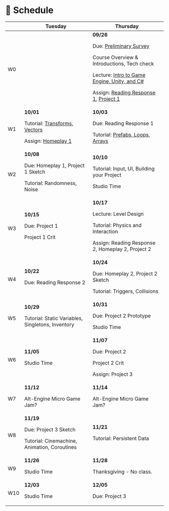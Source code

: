 # 📅 Schedule


|  | Tuesday       | Thursday      |
| ------- | ------------- | ------------- |
| W0  |               | **09/26**</br><p>Due: <a href="https://forms.gle/UtwGfebgKcHRvMCP7">Preliminary Survey</a></p><p>Course Overview & Introductions, Tech check </p><p>Lecture: [Intro to Game Engine, Unity, and C#](./w0-unity-csharp.md)</p><p>Assign: [Reading Response 1](./readings-and-homeplays.md/#reading-response-1), [Project 1](./project-1.md)</p> |
| W1  | **10/01**</br><p>Tutorial: [Transforms, Vectors](./w1-1-transforms-vectors.md)</p><p>Assign: [Homeplay 1](./readings-and-homeplays.md#homeplay-1)</p> | **10/03**</br><p>Due: Reading Response 1</p><p>Tutorial: [Prefabs, Loops, Arrays](./w1-2-prefabs-loops-arrays.md)</p>|
| W2  | **10/08**</br><p>Due: Homeplay 1, Project 1 Sketch </p><p>Tutorial: Randomness, Noise</p> | **10/10**</br><p>Tutorial: Input, UI, Building your Project</p><p>Studio Time</p>|
| W3  | **10/15**</br><p>Due: Project 1</p><p>Project 1 Crit</p> | **10/17**</br><p>Lecture: Level Design</p><p>Tutorial: Physics and Interaction</p><p>Assign: Reading Response 2, Homeplay 2, Project 2</p>|
| W4  | **10/22**</br><p>Due: Reading Response 2</p> | **10/24**</br><p>Due: Homeplay 2, Project 2 Sketch</p><p>Tutorial: Triggers, Collisions</p>|
| W5  | **10/29**</br><p>Tutorial: Static Variables, Singletons, Inventory</p> | **10/31**</br><p>Due: Project 2 Prototype</p><p>Studio Time</p>|
| W6  | **11/05**</br><p>Studio Time</p> | **11/07**</br><p>Due: Project 2</p><p>Project 2 Crit</p><p>Assign: Project 3</p>|
| W7  | **11/12**</br><p>Alt-Engine Micro Game Jam?</p> | **11/14**</br><p>Alt-Engine Micro Game Jam?</p>|
| W8  | **11/19**</br><p>Due: Project 3 Sketch</p><p>Tutorial: Cinemachine, Animation, Coroutines<!--Shaders, Particle Systems--></p> | **11/21**</br><p>Tutorial: Persistent Data</p>|
| W9  | **11/26**</br><p>Studio Time</p> | **11/28**</br><p>Thanksgiving - No class.</p> |
| W10  | **12/03**</br><p>Studio Time</p> | **12/05**</br><p>Due: Project 3</p>|